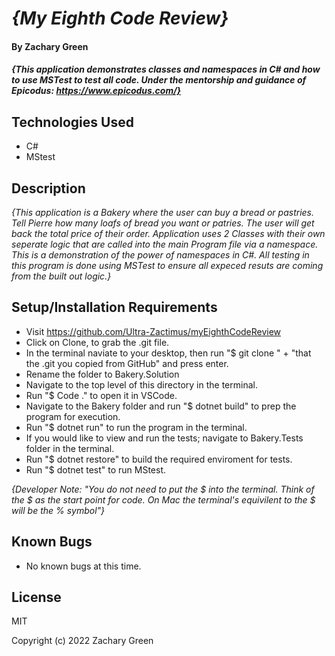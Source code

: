 # _{My Eighth Code Review}_

#### By Zachary Green

#### _{This application demonstrates classes and namespaces in C# and how to use MSTest to test all code. Under the mentorship and guidance of Epicodus: https://www.epicodus.com/}_

## Technologies Used
* C#
* MStest

## Description

_{This application is a Bakery where the user can buy a bread or pastries. Tell Pierre how many loafs of bread you want or patries. The user will get back the total price of their order. Application uses 2 Classes with their own seperate logic that are called into the main Program file via a namespace. This is a demonstration of the power of namespaces in C#. All testing in this program is done using MSTest to ensure all expeced resuts are coming from the built out logic.}_

## Setup/Installation Requirements

* Visit https://github.com/Ultra-Zactimus/myEighthCodeReview
* Click on Clone, to grab the .git file.
* In the terminal naviate to your desktop, then run "$ git clone " + "that the .git you copied from GitHub" and press enter.
* Rename the folder to Bakery.Solution
* Navigate to the top level of this directory in the terminal.
* Run "$ Code ." to open it in VSCode.
* Navigate to the Bakery folder and run "$ dotnet build" to prep the program for execution.
* Run "$ dotnet run" to run the program in the terminal.
* If you would like to view and run the tests; navigate to Bakery.Tests folder in the terminal.
* Run "$ dotnet restore" to build the required enviroment for tests.
* Run "$ dotnet test" to run MStest.

_{Developer Note: "You do not need to put the $ into the terminal. Think of the $ as the start point for code. On Mac the terminal's equivilent to the $ will be the % symbol"}_

## Known Bugs

* No known bugs at this time.

## License

MIT

Copyright (c) 2022 Zachary Green  